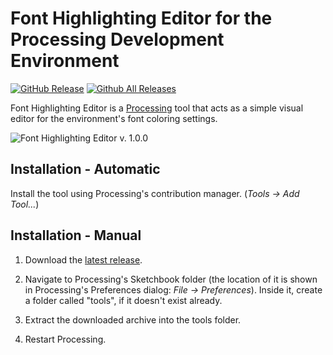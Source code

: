 # Font Highlighting Editor for the Processing Development Environment

[![GitHub Release](https://img.shields.io/github/release/rzats/font-highlighting-editor.svg?maxAge=259200)](https://github.com/rzats/font-highlighting-editor/releases/tag/latest/)
[![Github All Releases](https://img.shields.io/github/downloads/rzats/font-highlighting-editor/total.svg?maxAge=259200)](https://github.com/rzats/font-highlighting-editor/releases/)

Font Highlighting Editor is a [Processing](http://www.processing.org) tool that acts as a simple visual editor for the environment's font coloring settings.

![Font Highlighting Editor v. 1.0.0](https://i.imgur.com/pKWzAAW.png)

## Installation - Automatic

Install the tool using Processing's contribution manager. (*Tools → Add Tool...*)

## Installation - Manual

1. Download the [latest release](https://raw.githubusercontent.com/rzats/font-highlighting-editor/master/static/FontHighlightingEditor.zip).

2. Navigate to Processing's Sketchbook folder (the location of it is shown in Processing's Preferences dialog: *File → Preferences*). Inside it, create a folder called "tools", if it doesn't exist already.

3. Extract the downloaded archive into the tools folder.

4. Restart Processing.
